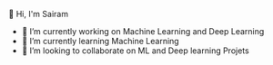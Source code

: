 
  
  👋 Hi, I'm Sairam
- 🔭 I’m currently working on Machine Learning and Deep Learning
- 🌱 I’m currently learning Machine Learning
- 👯 I’m looking to collaborate on ML and Deep learning Projets
